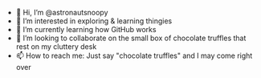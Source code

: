 - 👋 Hi, I’m @astronautsnoopy
- 👀 I’m interested in exploring & learning thingies
- 🌱 I’m currently learning how GitHub works
- 💞️ I’m looking to collaborate on the small box of chocolate truffles that rest on my cluttery desk
- 📫 How to reach me: Just say "chocolate truffles" and I may come right over

<!---
astronautsnoopy/astronautsnoopy is a ✨ special ✨ repository because its `README.md` (this file) appears on your GitHub profile.
You can click the Preview link to take a look at your changes.
--->
